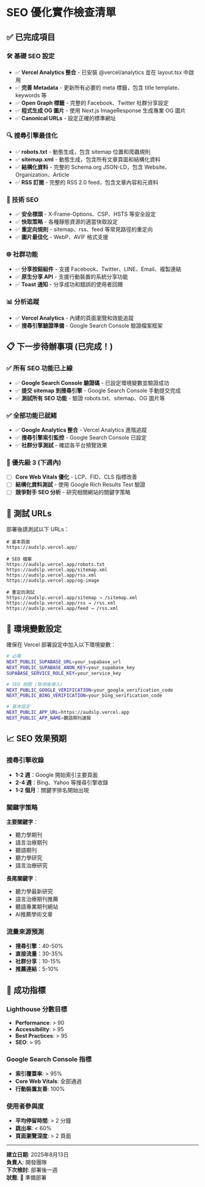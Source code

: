 # SEO 優化實作檢查清單

## ✅ 已完成項目

### 🛠 基礎 SEO 設定
- ✅ **Vercel Analytics 整合** - 已安裝 @vercel/analytics 並在 layout.tsx 中啟用
- ✅ **完善 Metadata** - 更新所有必要的 meta 標籤，包含 title template、keywords 等
- ✅ **Open Graph 標籤** - 完整的 Facebook、Twitter 社群分享設定
- ✅ **程式生成 OG 圖片** - 使用 Next.js ImageResponse 生成專業 OG 圖片
- ✅ **Canonical URLs** - 設定正確的標準網址

### 🔍 搜尋引擎最佳化
- ✅ **robots.txt** - 動態生成，包含 sitemap 位置和爬蟲規則
- ✅ **sitemap.xml** - 動態生成，包含所有文章頁面和結構化資料
- ✅ **結構化資料** - 完整的 Schema.org JSON-LD，包含 Website、Organization、Article
- ✅ **RSS 訂閱** - 完整的 RSS 2.0 feed，包含文章內容和元資料

### 🔗 技術 SEO
- ✅ **安全標頭** - X-Frame-Options、CSP、HSTS 等安全設定
- ✅ **快取策略** - 各種靜態資源的適當快取設定
- ✅ **重定向規則** - sitemap、rss、feed 等常見路徑的重定向
- ✅ **圖片最佳化** - WebP、AVIF 格式支援

### 🌐 社群功能
- ✅ **分享按鈕組件** - 支援 Facebook、Twitter、LINE、Email、複製連結
- ✅ **原生分享 API** - 支援行動裝置的系統分享功能
- ✅ **Toast 通知** - 分享成功和錯誤的使用者回饋

### 📊 分析追蹤
- ✅ **Vercel Analytics** - 內建的頁面瀏覽和效能追蹤
- ✅ **搜尋引擎驗證準備** - Google Search Console 驗證檔案框架

## 📋 下一步待辦事項 (已完成！)

### ✅ **所有 SEO 功能已上線**
- ✅ **Google Search Console 驗證碼** - 已設定環境變數並驗證成功
- ✅ **提交 sitemap 到搜尋引擎** - Google Search Console 手動提交完成
- ✅ **測試所有 SEO 功能** - 驗證 robots.txt、sitemap、OG 圖片等

### ✅ **全部功能已就緒**
- ✅ **Google Analytics 整合** - Vercel Analytics 進階追蹤
- ✅ **搜尋引擎索引監控** - Google Search Console 已設定
- ✅ **社群分享測試** - 確認各平台預覽效果

### 🎯 優先級 3 (下週內)
- [ ] **Core Web Vitals 優化** - LCP、FID、CLS 指標改善
- [ ] **結構化資料測試** - 使用 Google Rich Results Test 驗證
- [ ] **競爭對手 SEO 分析** - 研究相關網站的關鍵字策略

## 🧪 測試 URLs

部署後請測試以下 URLs：

```
# 基本頁面
https://audslp.vercel.app/

# SEO 檔案
https://audslp.vercel.app/robots.txt
https://audslp.vercel.app/sitemap.xml
https://audslp.vercel.app/rss.xml
https://audslp.vercel.app/og-image

# 重定向測試
https://audslp.vercel.app/sitemap → /sitemap.xml
https://audslp.vercel.app/rss → /rss.xml
https://audslp.vercel.app/feed → /rss.xml
```

## 🔧 環境變數設定

確保在 Vercel 部署設定中加入以下環境變數：

```bash
# 必需
NEXT_PUBLIC_SUPABASE_URL=your_supabase_url
NEXT_PUBLIC_SUPABASE_ANON_KEY=your_supabase_key
SUPABASE_SERVICE_ROLE_KEY=your_service_key

# SEO 相關 (取得後填入)
NEXT_PUBLIC_GOOGLE_VERIFICATION=your_google_verification_code
NEXT_PUBLIC_BING_VERIFICATION=your_bing_verification_code

# 基本設定
NEXT_PUBLIC_APP_URL=https://audslp.vercel.app
NEXT_PUBLIC_APP_NAME=聽語期刊速報
```

## 📈 SEO 效果預期

### 搜尋引擎收錄
- **1-2 週**：Google 開始索引主要頁面
- **2-4 週**：Bing、Yahoo 等搜尋引擎收錄
- **1-2 個月**：關鍵字排名開始出現

### 關鍵字策略
**主要關鍵字**：
- 聽力學期刊
- 語言治療期刊
- 聽語期刊
- 聽力學研究
- 語言治療研究

**長尾關鍵字**：
- 聽力學最新研究
- 語言治療期刊推薦
- 聽語專業期刊網站
- AI推薦學術文章

### 流量來源預測
- **搜尋引擎**：40-50%
- **直接流量**：30-35%
- **社群分享**：10-15%
- **推薦連結**：5-10%

## 🎯 成功指標

### Lighthouse 分數目標
- **Performance**: > 90
- **Accessibility**: > 95
- **Best Practices**: > 95
- **SEO**: > 95

### Google Search Console 指標
- **索引覆蓋率**: > 95%
- **Core Web Vitals**: 全部通過
- **行動裝置友善**: 100%

### 使用者參與度
- **平均停留時間**: > 2 分鐘
- **跳出率**: < 60%
- **頁面瀏覽深度**: > 2 頁面

---

**建立日期**: 2025年8月13日  
**負責人**: 開發團隊  
**下次檢討**: 部署後一週  
**狀態**: 🚀 準備部署
